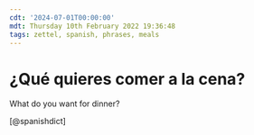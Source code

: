 ```yaml
---
cdt: '2024-07-01T00:00:00'
mdt: Thursday 10th February 2022 19:36:48
tags: zettel, spanish, phrases, meals
---
```


# ¿Qué quieres comer a la cena?
What do you want for dinner?

[@spanishdict]